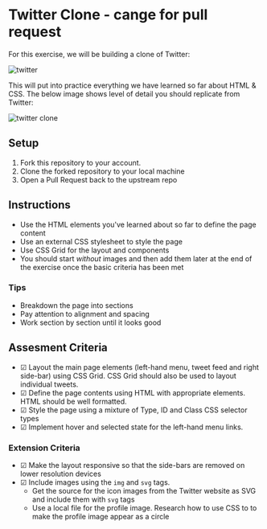 # Twitter Clone - cange for pull request

For this exercise, we will be building a clone of Twitter:

![twitter](images/twitter.png)

This will put into practice everything we have learned so far about HTML & CSS. The below image shows level of detail you should replicate from Twitter:

![twitter clone](images/example.png)

## Setup

1. Fork this repository to your account.
2. Clone the forked repository to your local machine
3. Open a Pull Request back to the upstream repo

## Instructions

- Use the HTML elements you've learned about so far to define the page content
- Use an external CSS stylesheet to style the page
- Use CSS Grid for the layout and components
- You should start _without_ images and then add them later at the end of the exercise once the basic criteria has been met

### Tips

- Breakdown the page into sections
- Pay attention to alignment and spacing
- Work section by section until it looks good

## Assesment Criteria

- &#9745; Layout the main page elements (left-hand menu, tweet feed and right side-bar) using CSS Grid. CSS Grid should also be used to layout individual tweets.
- &#9745; Define the page contents using HTML with appropriate elements. HTML should be well formatted.
- &#9745; Style the page using a mixture of Type, ID and Class CSS selector types
- &#9745; Implement hover and selected state for the left-hand menu links.

### Extension Criteria

- &#9745; Make the layout responsive so that the side-bars are removed on lower resolution devices
- &#9745; Include images using the `img` and `svg` tags.
  - Get the source for the icon images from the Twitter website as SVG and include them with `svg` tags
  - Use a local file for the profile image. Research how to use CSS to to make the profile image appear as a circle

